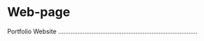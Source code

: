 # Web-page
Portfolio Website
...............................................................................
